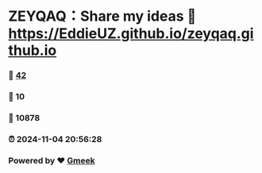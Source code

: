 # ZEYQAQ：Share my ideas :link: https://EddieUZ.github.io/zeyqaq.github.io 
### :page_facing_up: [42](https://EddieUZ.github.io/zeyqaq.github.io/tag.html) 
### :speech_balloon: 10 
### :hibiscus: 10878 
### :alarm_clock: 2024-11-04 20:56:28 
### Powered by :heart: [Gmeek](https://github.com/Meekdai/Gmeek)
